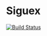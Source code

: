 # Siguex
[![Build Status](https://travis-ci.org/escoteirosdobrasil/siguex.svg?branch=master)](https://travis-ci.org/escoteirosdobrasil/siguex)
